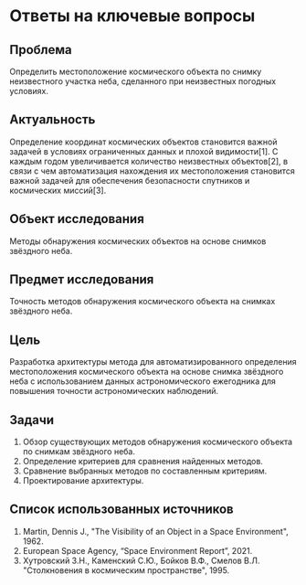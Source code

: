 # Ответы на ключевые вопросы

## Проблема

Определить местоположение космического объекта по снимку неизвестного участка неба, сделанного при неизвестных погодных условиях.

## Актуальность

Определение координат космических объектов становится важной задачей в условиях ограниченных данных и плохой видимости[1]. С каждым годом увеличивается количество неизвестных объектов[2], в связи с чем автоматизация нахождения их местоположения становится важной задачей для обеспечения безопасности спутников и космических миссий[3].

## Объект исследования

Методы обнаружения космических объектов на основе снимков звёздного неба.

## Предмет исследования

Точность методов обнаружения космического объекта на снимках звёздного неба.

## Цель

Разработка архитектуры метода для автоматизированного определения местоположения космического объекта на основе снимка звёздного неба с использованием данных астрономического ежегодника для повышения точности астрономических наблюдений.

## Задачи

1. Обзор существующих методов обнаружения космического объекта по снимкам звёздного неба.
2. Определение критериев для сравнения найденных методов.
3. Сравнение выбранных методов по составленным критериям.
4. Проектирование архитектуры.

## Список использованных источников

1. Martin, Dennis J., "The Visibility of an Object in a Space Environment", 1962.
2. European Space Agency, “Space Environment Report”, 2021.
3. Хутровский З.Н., Каменский С.Ю., Бойков В.Ф., Смелов В.Л. "Столкновения в космическим пространстве", 1995.
